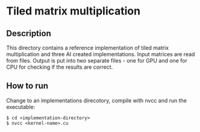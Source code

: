 # Tiled matrix multiplication

## Description

This directory contains a reference implementation of tiled matrix multiplication and three AI created implementations. Input matrices are read from files. Output is put into two separate files - one for GPU and one for CPU for checking if the results are correct.

## How to run

Change to an implementations direcotory, compile with nvcc and run the executable:

```
$ cd <implementation-directory>
$ nvcc <kernel-name>.cu
```